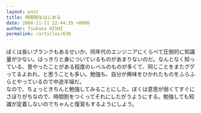 ```yaml
---
layout: post
title: 時間割をはじめる
date: 2008-11-11 22:44:35 +0900
author: Tsukasa OISHI
permalink: /articles/630
---
```



ぼくは長いブランクもあるせいか、同年代のエンジニアにくらべて圧倒的に知識量が少ない。はっきりと身についているものがあまりないのだ。なんとなく知っている、昔やったことがある程度のレベルのものが多くて、同じことをまたググってるよおれ、と思うことも多い。勉強も、自分が興味をひかれたものをふらふらとやっているので中途半端だ。  
なので、ちょっときちんと勉強してみることにした。ぼくは意思が弱くてすぐにさぼりがちなので、時間割をつくってそれにしたがうようにする。勉強しても知識が定着しないのでちゃんと復習もするようにしよう。  

